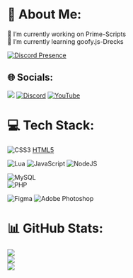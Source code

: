 # 💫 About Me:
🔭 I’m currently working on Prime-Scripts<br>🌱 I’m currently learning goofy.js-Drecks

[![Discord Presence](https://lanyard.cnrad.dev/api/794300581874892800)](https://discord.com/users/794300581874892800)

## 🌐 Socials:
[![](https://visitcount.itsvg.in/api?id=xfelix278&icon=0&color=0)](https://visitcount.itsvg.in)
[![Discord](https://img.shields.io/badge/Discord-%237289DA.svg?logo=discord&logoColor=white)](https://discord.gg/prime-scripts) [![YouTube](https://img.shields.io/badge/YouTube-%23FF0000.svg?logo=YouTube&logoColor=white)](https://youtube.com/@UCUVtn6JUbIibPg50OVVZiEg) 

# 💻 Tech Stack:
![CSS3](https://img.shields.io/badge/css3-%231572B6.svg?style=for-the-badge&logo=css3&logoColor=white) 
[HTML5](https://img.shields.io/badge/html5-%23E34F26.svg?style=for-the-badge&logo=html5&logoColor=white)

![Lua](https://img.shields.io/badge/lua-%232C2D72.svg?style=for-the-badge&logo=lua&logoColor=white) 
![JavaScript](https://img.shields.io/badge/javascript-%23323330.svg?style=for-the-badge&logo=javascript&logoColor=%23F7DF1E) 
![NodeJS](https://img.shields.io/badge/node.js-6DA55F?style=for-the-badge&logo=node.js&logoColor=white) 

![MySQL](https://img.shields.io/badge/mysql-%2300f.svg?style=for-the-badge&logo=mysql&logoColor=white) 	
![PHP](https://img.shields.io/badge/php-%23777BB4.svg?style=for-the-badge&logo=php&logoColor=white)

![Figma](https://img.shields.io/badge/figma-%23F24E1E.svg?style=for-the-badge&logo=figma&logoColor=white) 
![Adobe Photoshop](https://img.shields.io/badge/adobephotoshop-%2331A8FF.svg?style=for-the-badge&logo=adobephotoshop&logoColor=white) 

# 📊 GitHub Stats:
![](https://github-readme-stats.vercel.app/api?username=xfelix278&theme=dark&hide_border=false&include_all_commits=false&count_private=false)<br/>
![](https://github-readme-streak-stats.herokuapp.com/?user=xfelix278&theme=dark&hide_border=false)<br/>
![](https://github-readme-stats.vercel.app/api/top-langs/?username=xfelix278&theme=dark&hide_border=false&include_all_commits=false&count_private=false&layout=compact)
